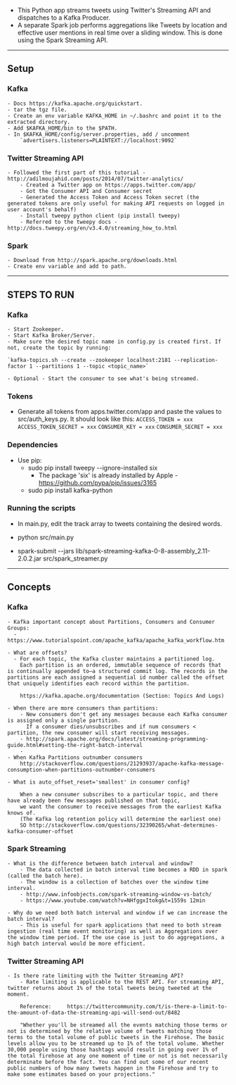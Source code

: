 - This Python app streams tweets using Twitter's Streaming API and dispatches to a Kafka Producer.
- A separate Spark job performs aggregations like Tweets by location and effective user mentions in real time over a
sliding window. This is done using the Spark Streaming API.

---

## Setup

### Kafka
    - Docs https://kafka.apache.org/quickstart.
    - tar the tgz file.
    - Create an env variable KAFKA_HOME in ~/.bashrc and point it to the extracted directory.
    - Add $KAFKA_HOME/bin to the $PATH.
    - In $KAFKA_HOME/config/server.properties, add / uncomment
        `advertisers.listeners=PLAINTEXT://localhost:9092`

### Twitter Streaming API
    - Followed the first part of this tutorial - http://adilmoujahid.com/posts/2014/07/twitter-analytics/
        - Created a Twitter app on https://apps.twitter.com/app/
        - Got the Consumer API and Consumer secret
        - Generated the Access Token and Access Token secret (the generated tokens are only useful for making API requests on logged in user account's behalf)
        - Install tweepy python client (pip install tweepy)
        - Referred to the tweepy docs - http://docs.tweepy.org/en/v3.4.0/streaming_how_to.html

### Spark
    - Download from http://spark.apache.org/downloads.html
    - Create env variable and add to path.

---

## STEPS TO RUN

### Kafka
    - Start Zookeeper.
    - Start Kafka Broker/Server.
    - Make sure the desired topic name in config.py is created first. If not, create the topic by running:

    `kafka-topics.sh --create --zookeeper localhost:2181 --replication-factor 1 --partitions 1 --topic <topic_name>`

    - Optional - Start the consumer to see what's being streamed.

### Tokens
- Generate all tokens from apps.twitter.com/app and paste the values to src/auth_keys.py. It should look like this:
    `ACCESS_TOKEN = xxx`
    `ACCESS_TOKEN_SECRET = xxx`
    `CONSUMER_KEY = xxx`
    `CONSUMER_SECRET = xxx`

### Dependencies
- Use pip:
    - sudo pip install tweepy --ignore-installed six
        - The package 'six' is already installed by Apple - https://github.com/pypa/pip/issues/3165
    - sudo pip install kafka-python

### Running the scripts
- In main.py, edit the track array to tweets containing the desired words.

- python src/main.py

- spark-submit --jars lib/spark-streaming-kafka-0-8-assembly_2.11-2.0.2.jar src/spark_streamer.py

---

## Concepts

### Kafka
    - Kafka important concept about Partitions, Consumers and Consumer Groups:
      - https://www.tutorialspoint.com/apache_kafka/apache_kafka_workflow.htm

    - What are offsets?
      - For each topic, the Kafka cluster maintains a partitioned log.
        Each partition is an ordered, immutable sequence of records that is continually appended to—a structured commit log. The records in the partitions are each assigned a sequential id number called the offset that uniquely identifies each record within the partition.

        https://kafka.apache.org/documentation (Section: Topics And Logs)

    - When there are more consumers than partitions:
        - New consumers don't get any messages because each Kafka consumer is assigned only a single partition.
          If a consumer dies/unsubscribes and if num consumers < partition, the new consumer will start receiving messages.
        - http://spark.apache.org/docs/latest/streaming-programming-guide.html#setting-the-right-batch-interval
        -
    - When Kafka Partitions outnumber consumers
        http://stackoverflow.com/questions/21293937/apache-kafka-message-consumption-when-partitions-outnumber-consumers

    - What is auto_offset_reset='smallest' in consumer config?

        When a new consumer subscribes to a particular topic, and there have already been few messages published on that topic,
        we want the consumer to receive messages from the earliest Kafka knows of.
        (The Kafka log retention policy will determine the earliest one)
        SO http://stackoverflow.com/questions/32390265/what-determines-kafka-consumer-offset

### Spark Streaming
    - What is the difference between batch interval and window?
        - The data collected in batch interval time becomes a RDD in spark (called the batch here).
        - The window is a collection of batches over the window time interval.
        - http://www.infoobjects.com/spark-streaming-window-vs-batch/
        - https://www.youtube.com/watch?v=NHfggxItokg&t=1559s 12min

    - Why do we need both batch interval and window if we can increase the batch interval?
        - This is useful for spark applications that need to both stream ingestion (real time event monitoring) as well as Aggregations over the window time period. If the use case is just to do aggregations, a high batch interval would be more efficient.

### Twitter Streaming API
    - Is there rate limiting with the Twitter Streaming API?
        - Rate limiting is applicable to the REST API. For streaming API, twitter returns about 1% of the total tweets being tweeted at the moment. 

        Reference:     https://twittercommunity.com/t/is-there-a-limit-to-the-amount-of-data-the-streaming-api-will-send-out/8482
        
        "Whether you'll be streamed all the events matching those terms or not is determined by the relative volume of tweets matching those terms to the total volume of public tweets in the Firehose. The basic levels allow you to be streamed up to 1% of the total volume. Whether 30,000 people using those hashtags would result in going over 1% of the total firehose at any one moment of time or not is not necessarily determinate before the fact. You can find out some of our recent public numbers of how many tweets happen in the Firehose and try to make some estimates based on your projections."

